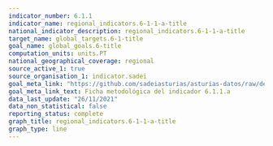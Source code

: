 ```yaml
---
indicator_number: 6.1.1
indicator_name: regional_indicators.6-1-1-a-title
national_indicator_description: regional_indicators.6-1-1-a-title
target_name: global_targets.6-1-title
goal_name: global_goals.6-title
computation_units: units.PT
national_geographical_coverage: regional
source_active_1: true
source_organisation_1: indicator.sadei
goal_meta_link: "https://github.com/sadeiasturias/asturias-datos/raw/develop/descargas/metodologia/6.1.1.a.pdf"
goal_meta_link_text: Ficha metodológica del indicador 6.1.1.a
data_last_update: "26/11/2021"
data_non_statistical: false
reporting_status: complete
graph_title: regional_indicators.6-1-1-a-title
graph_type: line
---
```

